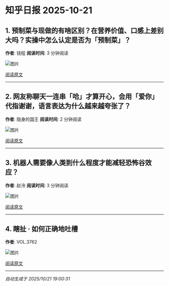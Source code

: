 # 知乎日报 2025-10-21

## 1. 预制菜与现做的有啥区别？在营养价值、口感上差别大吗？实操中怎么认定是否为「预制菜」？
**作者**: 钱程
**阅读时间**: 3 分钟阅读

![图片](https://pic1.zhimg.com/v2-4e546f5b35c84c06364fa4eaa7e6a8a1.jpg?source=8673f162)

[阅读原文](https://daily.zhihu.com/story/9784757)

---

## 2. 网友称聊天一连串「哈」才算开心，会用「爱你」代指谢谢，语言表达为什么越来越夸张了？
**作者**: 隐身的国王
**阅读时间**: 2 分钟阅读

![图片](https://picx.zhimg.com/v2-9948bf3965b91b8d9a99682e97b028bc.jpg?source=8673f162)

[阅读原文](https://daily.zhihu.com/story/9784767)

---

## 3. 机器人需要像人类到什么程度才能减轻恐怖谷效应？
**作者**: 赵泠
**阅读时间**: 3 分钟阅读

![图片](https://pica.zhimg.com/v2-04031a265ee9dfa7cc97609135bd1128.jpg?source=8673f162)

[阅读原文](https://daily.zhihu.com/story/9784775)

---

## 4. 瞎扯 · 如何正确地吐槽
**作者**: VOL.3762

![图片](https://picx.zhimg.com/v2-3cb34e5ef4a52b44ddf998748ef0b535.jpg?source=8673f162)

[阅读原文](https://daily.zhihu.com/story/9784784)

---

*自动生成于 2025/10/21 19:00:31*